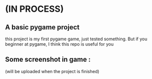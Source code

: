 # (IN PROCESS)
## A basic pygame project

this project is my first pygame game, just tested something. But if you beginner at pygame, I think this repo is useful for you


## Some screenshot in game :
(will be uploaded when the project is finished)
